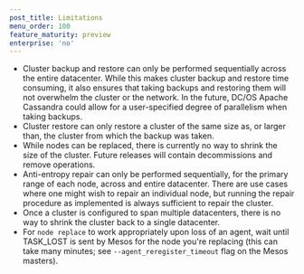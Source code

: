 ```yaml
---
post_title: Limitations
menu_order: 100
feature_maturity: preview
enterprise: 'no'
---
```



- Cluster backup and restore can only be performed sequentially across the entire datacenter. While this makes cluster backup and restore time consuming, it also ensures that taking backups and restoring them will not overwhelm the cluster or the network. In the future, DC/OS Apache Cassandra could allow for a user-specified degree of parallelism when taking backups.
- Cluster restore can only restore a cluster of the same size as, or larger than, the cluster from which the backup was taken.
- While nodes can be replaced, there is currently no way to shrink the size of the cluster. Future releases will contain decommissions and remove operations.
- Anti-entropy repair can only be performed sequentially, for the primary range of each node, across and entire datacenter. There are use cases where one might wish to repair an individual node, but running the repair procedure as implemented is always sufficient to repair the cluster.
- Once a cluster is configured to span multiple datacenters, there is no way to shrink the cluster back to a single datacenter.
- For `node replace` to work appropriately upon loss of an agent, wait until TASK_LOST is sent by Mesos for the node you're replacing (this can take many minutes; see `--agent_reregister_timeout` flag on the Mesos masters).

